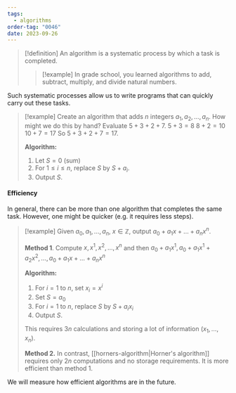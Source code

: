 ```yaml
---
tags:
  - algorithms
order-tag: "0046"
date: 2023-09-26
---
```

>[!definition]
>An algorithm is a systematic process by which a task is completed.
>>[!example]
>>In grade school, you learned algorithms to add, subtract, multiply, and divide natural numbers.

Such systematic processes allow us to write programs that can quickly carry out these tasks.

>[!example]
>Create an algorithm that adds $n$ integers $a_{1},a_{2},\dots,a_{n}$.
>How might we do this by hand?
>Evaluate $5+3+2+7$.
>$5+3=8$
>$8+2=10$
>$10+7=17$
>So $5+3+2+7=17$.
>
>**Algorithm:**
>1. Let $S=0$ (sum)
>2. For $1\leq i\leq n$, replace $S$ by $S+a_{i}$.
>3. Output $S$.

#### Efficiency
In general, there can be more than one algorithm that completes the same task. However, one might be quicker (e.g. it requires less steps).

>[!example]
>Given $a_{0},a_{1},\dots,a_{n},\;x\in\mathbb{Z}$, output $a_{0}+a_{1}x+\dots+a_{n}x^n$.
>
>**Method 1**.
>Compute $x,x^1,x^2,\dots ,x^n$ and then $a_{0}+a_{1}x^1,a_{0}+a_{1}x^1+a_{2}x^2,\dots,a_{0}+a_{1}x+\dots+a_{n}x^n$
>
>**Algorithm:**
>1. For $i=1$ to $n$, set $x_{i}=x^i$
>2. Set $S=a_{0}$
>3. For $i=1$ to $n$, replace $S$ by $S+a_{i}x_{i}$
>4. Output $S$.
>   
>This requires $3n$ calculations and storing a lot of information ($x_{1},\dots,x_{n}$).
>
>**Method 2.**
>In contrast, [[horners-algorithm|Horner's algorithm]] requires only $2n$ computations and no storage requirements. It is more efficient than method 1.

We will measure how efficient algorithms are in the future.
